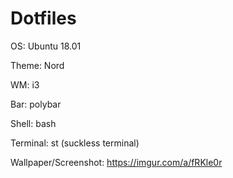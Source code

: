 
# Dotfiles

OS: Ubuntu 18.01

Theme: Nord

WM: i3

Bar: polybar

Shell: bash

Terminal: st (suckless terminal)

Wallpaper/Screenshot: https://imgur.com/a/fRKle0r

